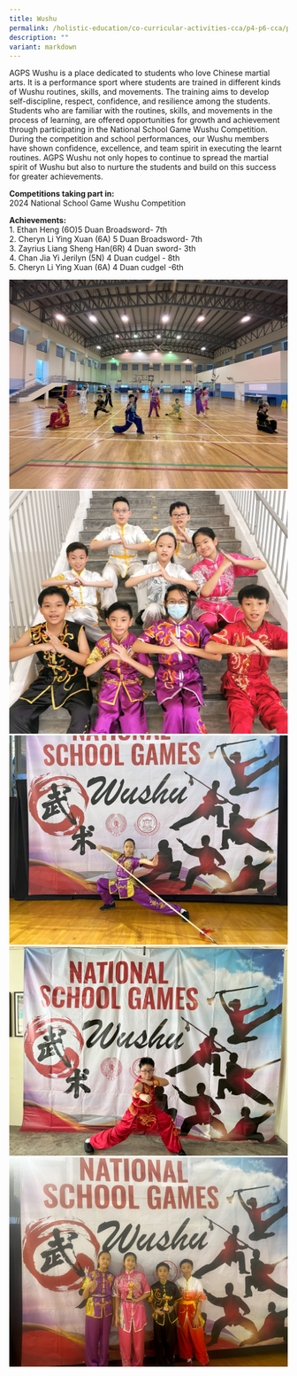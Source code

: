 ```yaml
---
title: Wushu
permalink: /holistic-education/co-curricular-activities-cca/p4-p6-cca/physical/wushu/
description: ""
variant: markdown
---
```

AGPS Wushu is a place dedicated to students who love Chinese martial arts. It is a performance sport where students are trained in different kinds of Wushu routines, skills, and movements. The training aims to develop self-discipline, respect, confidence, and resilience among the students. Students who are familiar with the routines, skills, and movements in the process of learning, are offered opportunities for growth and achievement through participating in the National School Game Wushu Competition. During the competition and school performances, our Wushu members have shown confidence, excellence, and team spirit in executing the learnt routines. AGPS Wushu not only hopes to continue to spread the martial spirit of Wushu but also to nurture the students and build on this success for greater achievements.

**Competitions taking part in:**<br>
2024 National School Game Wushu Competition

**Achievements:**<br>1. Ethan Heng (6O)5 Duan Broadsword- 7th<br>
2. Cheryn Li Ying Xuan (6A) 5 Duan Broadsword- 7th<br>
3. Zayrius Liang Sheng Han(6R) 4 Duan sword- 3th<br>
4. Chan Jia Yi Jerilyn (5N) 4 Duan cudgel - 8th<br>
5. Cheryn Li Ying Xuan (6A) 4 Duan cudgel -6th

![](/images/CCA/Physical/Wushu/Rehersal_for_CNY.jpg)<br>
![](/images/CCA/Physical/Wushu/CNY_2024.jpg)<br>
![](/images/CCA/Physical/Wushu/NSG_2024__1_.jpg)<br>
![](/images/CCA/Physical/Wushu/NSG_2024__2_.jpg)<br>
![](/images/CCA/Physical/Wushu/NSG__3_.jpg)
